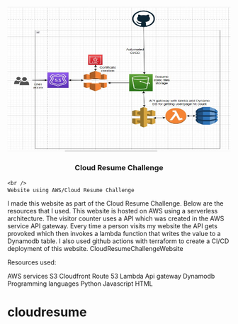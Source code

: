 <br />

<p align="center">
  <a href="img/">
    <img src="CloudArchitecture.jfif" alt="Architecture" width="821" height="327">
  </a>
  <h3 align="center">Cloud Resume Challenge</h3>
<p align="center">
     
    <br />
    Website using AWS/Cloud Resume Challenge
I made this website as part of the Cloud Resume Challenge. Below are the resources that I used. This website is hosted on AWS using a serverless architecture. The visitor counter uses a API which was created in the AWS service API gateway. Every time a person visits my website the API gets provoked which then invokes a lambda function that writes the value to a Dynamodb table. I also used github actions with terraform to create a CI/CD deployment of this website. CloudResumeChallengeWebsite

Resources used:

AWS services
S3
Cloudfront
Route 53
Lambda
Api gateway
Dynamodb
Programming languages
Python
Javascript
HTML
    <br />
  </p>


# cloudresume

